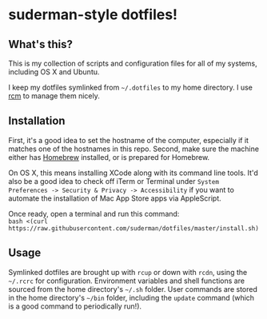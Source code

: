 suderman-style dotfiles!
========================

What's this?
------------

This is my collection of scripts and configuration files for all of my systems, 
including OS X and Ubuntu. 

I keep my dotfiles symlinked from `~/.dotfiles` to my home directory. I use 
[rcm](https://github.com/thoughtbot/rcm) to manage them nicely.  

Installation
------------

First, it's a good idea to set the hostname of the computer, especially if it 
matches one of the hostnames in this repo. Second, make sure the machine either 
has [Homebrew](http://brew.sh/) installed, or is prepared for Homebrew.  

On OS X, this means installing XCode along with its command line tools.
It'd also be a good idea to check off iTerm or Terminal under 
`System Preferences -> Security & Privacy -> Accessibility` 
if you want to automate the installation of Mac App Store apps via 
AppleScript.

Once ready, open a terminal and run this command:  
`bash <(curl https://raw.githubusercontent.com/suderman/dotfiles/master/install.sh)`

Usage
-----

Symlinked dotfiles are brought up with `rcup` or down with `rcdn`, using
the `~/.rcrc` for configuration. Environment variables and shell functions 
are sourced from the home directory's `~/.sh` folder. User commands are 
stored in the home directory's `~/bin` folder, including the `update` command 
(which is a good command to periodically run!).

